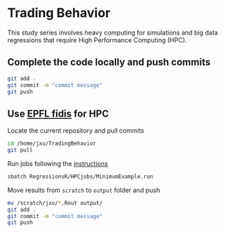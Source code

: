 # Trading Behavior

This study series involves heavy computing for simulations and big data regressions that require High Performance Computing (HPC).


## Complete the code locally and push commits

```sh
git add .
git commit -m "commit message"
git push
```


## Use [EPFL fidis](https://www.epfl.ch/research/facilities/scitas/hardware/fidis/) for HPC

Locate the current repository and pull commits

```sh
cd /home/jxu/TradingBehavior
git pull
```

Run jobs following the [instructions](https://scitas-data.epfl.ch/confluence/display/DOC/Using+the+clusters)

```sh
sbatch RegressionsR/HPCjobs/MinimumExample.run
```

Move results from `scratch` to `output` folder and push

```sh
mv /scratch/jxu/*.Rout output/
git add .
git commit -m "commit message"
git push
```
